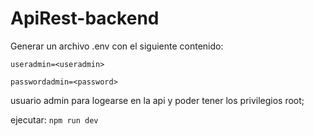 # ApiRest-backend

Generar un archivo .env con el siguiente contenido:

`useradmin=<useradmin>`

`passwordadmin=<password>`

usuario admin para logearse en la api y poder tener los privilegios root;


ejecutar:
`npm run dev`

